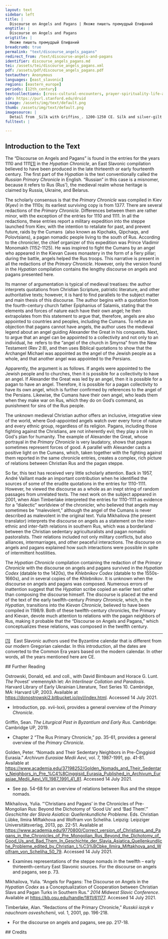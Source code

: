 ```yaml
---
layout: text
sidebar: left
title: |
  Discourse on Angels and Pagans | Якоже пишеть премудрый Епифаний
engtitle: |
  Discourse on Angels and Pagans
origtitle: |
  Якоже пишеть премудрый Епифаний
breadcrumb: true
permalink: "text/discourse_angels_pagans"
redirect_from: /text/discourse-angels-and-pagans
identifier: discourse_angels_pagans.md
tei: /assets/tei/discourse_angels_pagans.xml
pdf: /assets/pdf/discourse_angels_pagans.pdf
textauthor: Anonymous
languages: [east_slavonic]
regions: [eastern_europe]
periods: [12th_century]
textcollections: [cross-cultural-encounters, prayer-spirituality-life-after-death]
sdr: https://purl.stanford.edu/druid 
iimage: /assets/img/text/default.png
thumb: /assets/img/text/default.png
imagesource: |
  Detail from _Silk with Griffins_. 1200-1250 CE. Silk and silver-gilt metal on parchment over cotton. Central Asia, Sicily, or North Africa. 69 1/4 x 38 1/4 in. (175.9 x 97.2 cm). The Cloisters Collection, 1984, at the Metropolitan Museum of Art, New York. Object Number 1984.344. [https://www.metmuseum.org/art/collection/search/466119](https://www.metmuseum.org/art/collection/search/466119). [Public Domain]
fulltext: |

--- 
```

## Introduction to the Text 
<p>The “Discourse on Angels and Pagans” is found in the entries for the years 1110 and 1111<a href="#_ftn1" name="_ftnref1" title=" id="_ftnref1">[1]</a> in the <em>Hypatian Chronicle</em>, an East Slavonic compilation believed to have been produced in the late thirteenth or early fourteenth century. The first part of the <em>Hypatian</em> is the text conventionally called the <em>Russian Primary Chronicle</em> in English. “Russian” in this case is a misnomer, because it refers to Rus (Rus'), the medieval realm whose heritage is claimed by Russia, Ukraine, and Belarus.</p> <p>The scholarly consensus is that the <em>Primary Chronicle</em> was compiled in Kiev (Kyev) in the 1110s; its earliest surviving copy is from 1377. There are several redactions of the <em>Primary Chronicle</em>. Differences between them are rather minor, with the exception of the entries for 1110 and 1111. In all the redactions, these entries report a military expedition into the steppe launched from Kiev, with the intention to retaliate for past, and prevent future, raids by the Cumans  (also known as Kipchaks, Qipchaqs, and Polovtsians), a pagan nomadic people living to the south of Rus. According to the chronicler, the chief organizer of this expedition was Prince Vladimir Monomakh (1152-1125). He was inspired to fight the Cumans by an angel who appeared in the Kievan Caves monastery in the form of a fiery pillar; during the battle, angels helped the Rus troops. This narrative is present in all the redactions of the <em>Primary Chronicle</em>. However, only the version found in the <em>Hypatian</em> compilation contains the lengthy discourse on angels and pagans presented here.</p> <p>Its manner of argumentation is typical of medieval treatises: the author interprets quotations from Christian Scripture, patristic literature, and other authoritative texts; however, it is hard to find parallels to the subject matter and main thesis of this discourse. The author begins with a quotation from the fourth-century church father Epiphanius of Salamis, stating that the elements and forces of nature each have their own angel; he then extrapolates from this statement to argue that, therefore, angels are also appointed to countries and peoples, including the Cumans. To refute an objection that pagans cannot have angels, the author uses the medieval legend about an angel guiding Alexander the Great in his conquests. Next, to argue that an angel can be appointed to a collectivity and not only to an individual, he  refers to the “angel of the church in Smyrna” from the New Testament (Rev 2:8), and then uses Biblical quotations to show that the Archangel Michael was appointed as the angel of the Jewish people as a whole, and that another angel was appointed to the Persians.</p> <p>Apparently, the argument is as follows. If angels were appointed to the Jewish people and to churches, then it is possible for a collectivity to have an angel. If Alexander the Great was led by an angel, then it is possible for a pagan to have an angel. Therefore, it is possible for a pagan collectivity to have its own angel, which is further confirmed by references to the angel of the Persians. Likewise, the Cumans have their own angel, who leads them when they make war on Rus, which they do on God’s command, as punishment for sins of the Rus people.</p> <p>The unknown medieval Christian author offers an inclusive, integrative view of the world, where God-appointed angels watch over every force of nature and every ethnic group, regardless of its religion. Pagans, including those fighting against the Christians, are not inherently evil; they play a role in God's plan for humanity. The example of Alexander the Great, whose portrayal in the <em>Primary Chronicle</em> is very laudatory, shows that pagans sometimes represent forces of good. A parallel with Alexander casts a positive light on the Cumans, which, taken together with the fighting against them reported in the same chronicle entries, creates a complex, rich picture of relations between Christian Rus and the pagan steppe.</p> <p>So far, this text has received very little scholarly attention. Back in 1957, André Vaillant made an important contribution when he identified the sources of some of the erudite quotations in the entries for 1110-1111. However, he viewed the discourse as a whole as an inept string of random passages from unrelated texts. The next work on the subject appeared in 2001, when Alan Timberlake interpreted the entries for 1110-1111 as evidence for a “dialectic” worldview of the chronicler, who believed that angels may sometimes be “malevolent,” although the angel of the Cumans is never described as malevolent in the original text. Yulia Mikhailova (the present translator) interprets the discourse on angels as a statement on the inter-ethnic and inter-faith relations in southern Rus, which was a borderland between the Christian sedentary agriculturalists and pagan nomadic pastoralists. Their relations included not only military conflicts, but also alliances, intermarriages, and other peaceful interactions. The discourse on angels and pagans explained how such interactions were possible in spite of intermittent hostilities.</p> <p>The <em>Hypatian Chronicle</em> compilation containing the redaction of the <em>Primary Chronicle</em> with the discourse on angels and pagans survived in the <em>Hypatian Codex</em> (datable to the 1420s), the <em>Khlebnikov Codex</em> (datable to the 1550s-1660s), and in several copies of the <em>Khlebnikov</em>. It is unknown when the discourse on angels and pagans was composed. Numerous errors of inattention suggest that the <em>Hypatian</em> scribe copied an earlier text rather than composing the discourse himself. The discourse is placed at the end of the text of the early twelfth-century <em>Primary Chronicle</em>, which, in the <em>Hypatian</em>, transitions into the <em>Kievan Chronicle</em>, believed to have been compiled in 1198/9. Both of these twelfth-century chronicles, the Primary and Kievan, devote much attention to relations with the pagan neighbors of Rus, making it probable that the “Discourse on Angels and Pagans,” which conceptualizes these relations, was composed in the twelfth century.</p> <div> <hr size="1" /> <div id="ftn1"> <p><a href="#_ftnref1" name="_ftn1" title=" id="_ftn1">[1]</a>   East Slavonic authors used the Byzantine calendar that is different from our modern Gregorian calendar. In this introduction, all the dates are converted to the Common Era years based on the modern calendar. In other words, all the years mentioned here are CE.</p> </div> </div>
## Further Reading 
<p>Ostrowski, Donald, ed. and coll., with David Birnbaum and Horace G. Lunt. <em>The </em>Povest' vremennykh let<em>: An Interlinear Collation and Paradosis</em>. Harvard Library of Early Ukrainian Literature, Text Series 10. Cambridge, MA: Harvard UP, 2003. Available at <a href="https://donostrowski2.bitbucket.io/pvl/index.html">https://donostrowski2.bitbucket.io/pvl/index.html</a>. Accessed 14 July 2021.</p> <ul> <li>Introduction, pp. xvii-lxxii, provides a general overview of the <em>Primary Chronicle</em>.</li> </ul> <p>Griffin, Sean. <em>The Liturgical Past in Byzantium and Early Rus</em>. Cambridge: Cambridge UP, 2019.</p> <ul> <li>Chapter 2 “The Rus Primary Chronicle,” pp. 35-61, provides a general overview of the <em>Primary Chronicle</em>.</li> </ul> <p>Golden, Peter. “Nomads and Their Sedentary Neighbors in Pre-Činggisid Eurasia.” <em>Archivum Eurasiae Medii Aevi</em>, vol. 7, 1987-1991, pp. 41-81. Available at <a href="https://www.academia.edu/37198252/Golden_Nomads_and_Their_Sedentary_Neighbors_in_Pre_%C4%8Cinggisid_Eurasia_Published_in_Archivum_Eurasiae_Medii_Aevi_VII_1987_1991_41_81">https://www.academia.edu/37198252/Golden_Nomads_and_Their_Sedentary_Neighbors_in_Pre_%C4%8Cinggisid_Eurasia_Published_in_Archivum_Eurasiae_Medii_Aevi_VII_1987_1991_41_81</a>. Accessed 14 July 2021.</p> <ul> <li>See pp. 54-68 for an overview of relations between Rus and the steppe nomads.</li> </ul> <p>Mikhailova, Yulia. “‘Christians and Pagans’ in the Chronicles of Pre-Mongolian Rus: Beyond the Dichotomy of ‘Good Us’ and ‘Bad Them’.” <em>Geschichte der Slavia Asiatica: Quellenkundliche Probleme</em>. Eds. Christian Lübke, Ilmira Miftakhova and Wolfram von Scheliha. Leipzig: Leipziger Universitätsverlag, 2013, pp. 22-51. Available at <a href="https://www.academia.edu/9770800/Correct_version_of_Christians_and_Pagans_in_the_Chronicles_of_Pre_Mongolian_Rus_Beyond_the_Dichotomy_of_Good_Us_and_Bad_Them_In_Geschichte_der_Slavia_Asiatica_Quellenkundliche_Probleme_edited_by_Christian_L%C3%BCbke_Ilmira_Miftakhova_and_Wolfram_von_Scheliha_50_79">https://www.academia.edu/9770800/Correct_version_of_Christians_and_Pagans_in_the_Chronicles_of_Pre_Mongolian_Rus_Beyond_the_Dichotomy_of_Good_Us_and_Bad_Them_In_Geschichte_der_Slavia_Asiatica_Quellenkundliche_Probleme_edited_by_Christian_L%C3%BCbke_Ilmira_Miftakhova_and_Wolfram_von_Scheliha_50_79</a>. Accessed 14 July 2021.</p> <ul> <li>Examines representations of the steppe nomads in the twelfth – early thirteenth-century East Slavonic sources. For the discourse on angels and pagans, see p. 73.</li> </ul> <p>Mikhailova, Yulia. “Angels for Pagans: The Discourse on Angels in the <em>Hypatian Codex</em> as a Conceptualization of Cooperation between Christian Slavs and Pagan Turks in Southern Rus.” <em>2014 Midwest Slavic Conference</em>. Available at <a href="https://kb.osu.edu/handle/1811/61177">https://kb.osu.edu/handle/1811/61177</a>. Accessed 14 July 2021.</p> <p>Timberlake, Alan. “Redactions of the Primary Chronicle,” <em>Russkii iazyk v nauchnom osveshchenii</em>, vol. 1, 2001, pp. 196-218.</p> <ul> <li>For the discourse on angels and pagans, see pp. 217-18.</li> </ul>
## Credits

